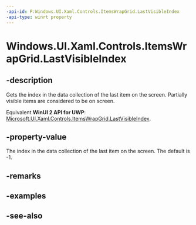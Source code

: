 ```yaml
---
-api-id: P:Windows.UI.Xaml.Controls.ItemsWrapGrid.LastVisibleIndex
-api-type: winrt property
---
```


<!-- Property syntax
public int LastVisibleIndex { get; }
-->

# Windows.UI.Xaml.Controls.ItemsWrapGrid.LastVisibleIndex

## -description
Gets the index in the data collection of the last item on the screen. Partially visible items are considered to be on screen.

Equivalent **WinUI 2 API for UWP**: [Microsoft.UI.Xaml.Controls.ItemsWrapGrid.LastVisibleIndex](/windows/winui/api/microsoft.ui.xaml.controls.itemswrapgrid.lastvisibleindex).

## -property-value
The index in the data collection of the last item on the screen. The default is -1.

## -remarks

## -examples

## -see-also
